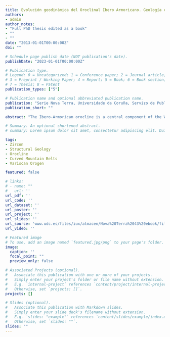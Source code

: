 ```yaml
---
title: Evolución geodinámica del Oroclinal Ibero Armoricano. Geología estructural, modlización análoga y geocronologí
authors:
- admin
author_notes:
- "Full PhD thesis edited as a book"
- ""
- ""
date: "2013-01-01T00:00:00Z"
doi: ""

# Schedule page publish date (NOT publication's date).
publishDate: "2023-01-01T00:00:00Z"

# Publication type.
# Legend: 0 = Uncategorized; 1 = Conference paper; 2 = Journal article;
# 3 = Preprint / Working Paper; 4 = Report; 5 = Book; 6 = Book section;
# 7 = Thesis; 8 = Patent
publication_types: ["5"]

# Publication name and optional abbreviated publication name.
publication: "Serie Nova Terra, Universidade da Coruña, Servizo de Publicacións, A Coruña, ISBN 10: 8497495489  ISBN 13: 9788497495486"
publication_short: ""

abstract: "The Ibero-Armorican orocline is a central component of the Western European Variscan Belt, a complex continental-scale orogen (1000 km wide and 8000 km long) that formed through a series of protracted collisional events extending from ca.420 Ma to 320 Ma. Variscan deformation represents the closing of at least two – and possibly four – oceans between Laurentia, Baltica, Gondwana, and several micro-continents during the Paleozoic amalgamation of the Pangea supercontinent. The Ibero-Armorican orocline is characterized by the arcuate structural trend that traces an arc from Brittany across the Cantabrian Sea into western Iberia, where it is truncated by the Cenozoic Betic-Alpine front in southern Spain. New studies consider the Ibero-Armorican orocline as part of a coupled bend together with the southern Central-Iberian arc. The Ibero-Armorican orocline is a curved orogenic system characterized by a 180o bend of the Variscan structural grain. The Ibero-Armorican orocline has been the object of many studies, especially at its core. The aforementioned studies have attempted to decipher the curved mountain belt kinematics, and a wealth of different hypotheses have been proposed: a primary arc inherited from a Neoproterozoic embayment; a progressive arc resulting from indentation of a point-shaped block situated either in Gondwana or in Avalonia, an oblique collision producing a non-cylindrical orogen, a thin-skinned origin produced by a progressive change in the transport direction of the thrust units similar to a photographic iris, a large scale trans-continental shear zone, and more recently a true orocline formed by the rotation around a vertical axis of an originally linear orogen. In this PhD thesis the kinematics and dynamics of the Ibero-Armorican orocline have been studied at a lithospheric scale through structural analysis, analogue modelling and detrital zircon geochronology. With the data presented in this thesis and all the previous data published, a plausible overall interpretation is that the Variscan orogen was folded around a vertical axis during the Pennsylvanian during a period that lasted about 10 m.y during the Late Pennsylvanian. The structures developed during the formation of Iberian-Armorican orocline buckling suggest that this process occurred due to a large change in the stress field from E-W to N-S (in present day coordinates), which implies that the folding of the orogen was produced by the mechanism of buckling. The buckling process affected the whole lithosphere, which would have been deformed by a dominant mechanism of longitudinal-tangential strain. According to the experimental analogue models, the root formed in the lithospheric-mantle beneath the core of oroclinal was probably caused by lithospheric folding. This root became gravitationally unstable at around the Carboniferous-Permian boundary. At that time it could begin to develop a Rayleigh-Taylor instability ending with the detachment and sinking of the lithosphericmantle in the asthenospheric-mantle. This process of lithospheric-mantle detachment would have produced an inversion of the topography as recorded by the detrital zircons"

# Summary. An optional shortened abstract.
# summary: Lorem ipsum dolor sit amet, consectetur adipiscing elit. Duis posuere tellus ac convallis placerat. Proin tincidunt magna sed ex sollicitudin condimentum.

tags:
- Zircon
- Structural Geology
- Orocline
- Curved Mountain Belts
- Variscan Orogen

featured: false

# links:
# - name: ""
#   url: ''
url_pdf: ''
url_code: ''
url_dataset: ''
url_poster: ''
url_project: ''
url_slides: ''
url_source: 'www.udc.es/files/iux/almacen/Nova%20Terra%2043%20ebook/files/assets/basic-html/index.html#page1'
url_video: ''

# Featured image
# To use, add an image named `featured.jpg/png` to your page's folder. 
image:
  caption: ''
  focal_point: ""
  preview_only: false

# Associated Projects (optional).
#   Associate this publication with one or more of your projects.
#   Simply enter your project's folder or file name without extension.
#   E.g. `internal-project` references `content/project/internal-project/index.md`.
#   Otherwise, set `projects: []`.
projects: []

# Slides (optional).
#   Associate this publication with Markdown slides.
#   Simply enter your slide deck's filename without extension.
#   E.g. `slides: "example"` references `content/slides/example/index.md`.
#   Otherwise, set `slides: ""`.
slides: ""
---
```

